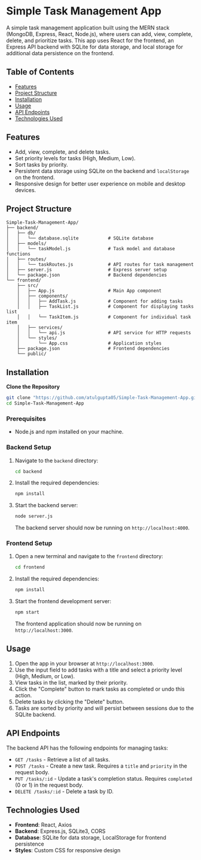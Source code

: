 # Simple Task Management App

A simple task management application built using the MERN stack (MongoDB, Express, React, Node.js), where users can add, view, complete, delete, and prioritize tasks. This app uses React for the frontend, an Express API backend with SQLite for data storage, and local storage for additional data persistence on the frontend.

## Table of Contents

- [Features](#features)
- [Project Structure](#project-structure)
- [Installation](#installation)
- [Usage](#usage)
- [API Endpoints](#api-endpoints)
- [Technologies Used](#technologies-used)

## Features

- Add, view, complete, and delete tasks.
- Set priority levels for tasks (High, Medium, Low).
- Sort tasks by priority.
- Persistent data storage using SQLite on the backend and `localStorage` on the frontend.
- Responsive design for better user experience on mobile and desktop devices.

## Project Structure

```
Simple-Task-Management-App/
├── backend/
│   ├── db/
│   │   └── database.sqlite           # SQLite database
│   ├── models/
│   │   └── taskModel.js              # Task model and database functions
│   ├── routes/
│   │   └── taskRoutes.js             # API routes for task management
│   ├── server.js                     # Express server setup
│   └── package.json                  # Backend dependencies
└── frontend/
    ├── src/
    │   ├── App.js                    # Main App component
    │   ├── components/
    │   │   ├── AddTask.js            # Component for adding tasks
    │   │   ├── TaskList.js           # Component for displaying tasks list
    │   │   └── TaskItem.js           # Component for individual task item
    │   ├── services/
    │   │   └── api.js                # API service for HTTP requests
    │   └── styles/
    │       └── App.css               # Application styles
    ├── package.json                  # Frontend dependencies
    └── public/
```

## Installation

**Clone the Repository**
   ```bash
   git clone "https://github.com/atulgupta05/Simple-Task-Management-App.git"
   cd Simple-Task-Management-App
   ```

### Prerequisites
- Node.js and npm installed on your machine.

### Backend Setup

1. Navigate to the `backend` directory:
   ```bash
   cd backend
   ```

2. Install the required dependencies:
   ```bash
   npm install
   ```

3. Start the backend server:
   ```bash
   node server.js
   ```

   The backend server should now be running on `http://localhost:4000`.

### Frontend Setup

1. Open a new terminal and navigate to the `frontend` directory:
   ```bash
   cd frontend
   ```

2. Install the required dependencies:
   ```bash
   npm install
   ```

3. Start the frontend development server:
   ```bash
   npm start
   ```

   The frontend application should now be running on `http://localhost:3000`.

## Usage

1. Open the app in your browser at `http://localhost:3000`.
2. Use the input field to add tasks with a title and select a priority level (High, Medium, or Low).
3. View tasks in the list, marked by their priority.
4. Click the "Complete" button to mark tasks as completed or undo this action.
5. Delete tasks by clicking the "Delete" button.
6. Tasks are sorted by priority and will persist between sessions due to the SQLite backend.

## API Endpoints

The backend API has the following endpoints for managing tasks:

- `GET /tasks` - Retrieve a list of all tasks.
- `POST /tasks` - Create a new task. Requires a `title` and `priority` in the request body.
- `PUT /tasks/:id` - Update a task's completion status. Requires `completed` (0 or 1) in the request body.
- `DELETE /tasks/:id` - Delete a task by ID.

## Technologies Used

- **Frontend**: React, Axios
- **Backend**: Express.js, SQLite3, CORS
- **Database**: SQLite for data storage, LocalStorage for frontend persistence
- **Styles**: Custom CSS for responsive design